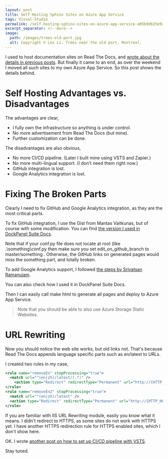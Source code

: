 ```yaml
---
layout: post
title: Self-Hosting Sphinx Sites on Azure App Service
tags: Visual-Studio
permalink: /self-hosting-sphinx-sites-on-azure-app-service-a05b9db25e9a
excerpt_separator: <!--more-->
image:
  path: /images/trees-old-port.jpg
  alt: Copyright © Lex Li. Trees near the old port, Montreal.
---
```


I used to host documentation sites on Read The Docs, and [wrote about the details in previous posts](https://halfblood.pro/dockpanel-suite-docs-site-restructuredtext-and-visual-studio-code-d9d5a6b37a0d). But finally it came to an end, as over the weekend I moved all such sites to my own Azure App Service. So this post shows the details behind.
<!--more-->

# Self Hosting Advantages vs. Disadvantages

The advantages are clear,

* I fully own the infrastructure so anything is under control.
* No more advertisement from Read The Docs (but mine).
* Further customization can be done.

The disadvantages are also obvious,

* No more CI/CD pipeline. (Later I built mine using VSTS and Zapier.)
* No more multi-lingual support. (I don't need them right now.)
* GitHub integration is lost.
* Google Analytics integration is lost.

# Fixing The Broken Parts

Clearly I need to fix GitHub and Google Analytics integration, as they are the most critical parts.

To fix GitHub integration, I use the Gist from Mantas Vaitkunas, but of course with some modification. You can find [the version I used in DockPanel Suite Docs](https://github.com/dockpanelsuite/dockpanelsuite_docs).

Note that if your conf.py file does not locate at root (like .\something\conf.py then make sure you set edit_on_github_branch to master/something . Otherwise, the GitHub links on generated pages would miss the something part, and totally broken.

To add Google Analytics support, I followed [the steps by Srivatsan Ramanujam](https://github.com/rtfd/sphinx_rtd_theme/issues/477).

You can also check how I used it in DockPanel Suite Docs.

Then I can easily call make html to generate all pages and deploy to Azure App Service.

> Note that you should be able to also use Azure Storage Static Websites.

# URL Rewriting

Now you should notice the web site works, but old links not. That's because Read The Docs appends language specific parts such as en/latest to URLs.

I created two rules in my case,

``` xml
<rule name="removeEn" stopProcessing="true">
  <match url="^(en|zh)/latest/(.*)" />
    <action type="Redirect" redirectType="Permanent" url="http://{HTTP_HOST}/{R:2}" />
</rule>
<rule name="removeEn2" stopProcessing="true">
  <match url="^(en|zh)/latest" />
  <action type="Redirect" redirectType="Permanent" url="http://{HTTP_HOST}" />
</rule>
```

If you are familiar with IIS URL Rewriting module, easily you know what it means. I didn't redirect to HTTPS, as some sites do not work with HTTPS yet. I have another HTTPS redirection rule for HTTPS enabled sites, which I don't show here.

OK. I wrote [another post on how to set up CI/CD pipeline with VSTS](https://halfblood.pro/ci-cd-pipeline-with-vsts-and-zapier-b81d341088dd).

Stay tuned.
